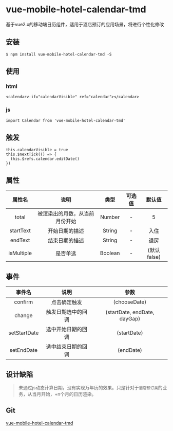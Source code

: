 vue-mobile-hotel-calendar-tmd
==========

基于vue2.x的移动端日历组件，适用于酒店预订的应用场景，将进行个性化修改

## 安装
```
$ npm install vue-mobile-hotel-calendar-tmd -S
```

## 使用

### html
```
<calendarv-if="calendarVisible" ref="calendar"></calendar>
```
### js
```
import Calendar from 'vue-mobile-hotel-calendar-tmd'
```

## 触发
```
this.calendarVisible = true
this.$nextTick(() => {
  this.$refs.calendar.editDate()
})
```

## 属性
属性名 | 说明 | 类型 | 可选值 | 默认值   
:-: | :-: | :-: | :-: | :-:
total | 被渲染出的月数，从当前月份开始 | Number | - | 5
startText | 开始日期的描述 | String | - | 入住
endText | 结束日期的描述 | String | - | 退房
isMultiple | 是否单选 | Boolean| - |(默认false)

## 事件
事件名 | 说明 |  参数  
:-: | :-: | :-:
confirm | 点击确定触发 | (chooseDate) |
change | 触发日期选中的回调 | (startDate, endDate, dayGap) |
setStartDate | 选中开始日期的回调 | (startDate)
setEndDate | 选中结束日期的回调 | (endDate)


## 设计缺陷
> 未通过js动态计算日期，没有实现万年历的效果。只是针对于`酒店预订类`的业务，从当月开始，+n个月的日历渲染。

## Git
[vue-mobile-hotel-calendar-tmd](https://github.com/mingdongtu/vue-moble-hotel-calendar-tmd)
